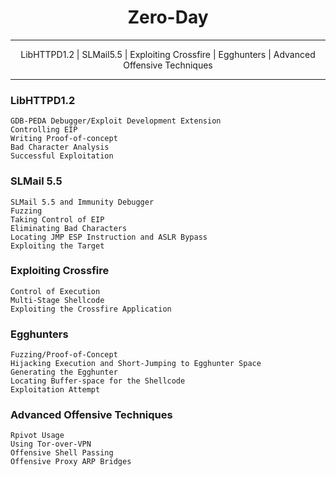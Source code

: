 # <h1 align="center"><b>Zero-Day</b></h1>

--------------------------------------------------------------------------------------------------------------------

<p align="center">LibHTTPD1.2 | SLMail5.5 | Exploiting Crossfire |  Egghunters | Advanced Offensive Techniques</p>


--------------------------------------------------------------------------------------------------------------------

<h3>LibHTTPD1.2</h3>

    GDB-PEDA Debugger/Exploit Development Extension
    Controlling EIP
    Writing Proof-of-concept
    Bad Character Analysis
    Successful Exploitation


<h3>SLMail 5.5</h3>

    SLMail 5.5 and Immunity Debugger
    Fuzzing
    Taking Control of EIP
    Eliminating Bad Characters
    Locating JMP ESP Instruction and ASLR Bypass
    Exploiting the Target


<h3>Exploiting Crossfire</h3>

    Control of Execution
    Multi-Stage Shellcode
    Exploiting the Crossfire Application


<h3>Egghunters</h3>

    Fuzzing/Proof-of-Concept
    Hijacking Execution and Short-Jumping to Egghunter Space
    Generating the Egghunter
    Locating Buffer-space for the Shellcode
    Exploitation Attempt


<h3>Advanced Offensive Techniques</h3>

    Rpivot Usage
    Using Tor-over-VPN
    Offensive Shell Passing
    Offensive Proxy ARP Bridges


    
